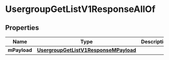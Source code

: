 

# UsergroupGetListV1ResponseAllOf


## Properties

| Name | Type | Description | Notes |
|------------ | ------------- | ------------- | -------------|
|**mPayload** | [**UsergroupGetListV1ResponseMPayload**](UsergroupGetListV1ResponseMPayload.md) |  |  |



